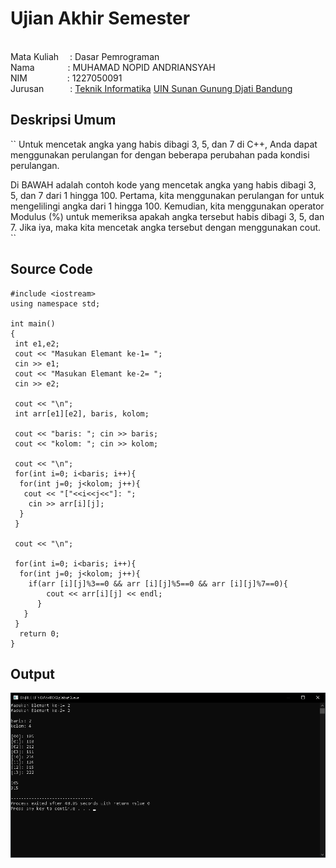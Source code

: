 # Ujian Akhir Semester 
<br>Mata Kuliah&ensp;&ensp; : Dasar Pemrograman
<br>Nama&ensp;&ensp;&ensp;&ensp;&ensp;&ensp;&ensp;&nbsp;: MUHAMAD NOPID ANDRIANSYAH
<br>NIM&emsp;&emsp;&emsp;&emsp;&nbsp; : 1227050091
<br>Jurusan&emsp;&emsp;&emsp;: [Teknik Informatika](http://if.uinsgd.ac.id) [UIN Sunan Gunung Djati Bandung](https://uinsgd.ac.id/)

## Deskripsi Umum

``
Untuk mencetak angka yang habis dibagi 3, 5, dan 7 di C++, Anda dapat menggunakan perulangan for dengan beberapa perubahan pada kondisi perulangan.

Di BAWAH adalah contoh kode yang mencetak angka yang habis dibagi 3, 5, dan 7 dari 1 hingga 100. Pertama, kita menggunakan perulangan for untuk mengelilingi angka dari 1 hingga 100. Kemudian, kita menggunakan operator Modulus (%) untuk memeriksa apakah angka tersebut habis dibagi 3, 5, dan 7. Jika iya, maka kita mencetak angka tersebut dengan menggunakan cout.
``
## Source Code
```
#include <iostream>
using namespace std;

int main()
{
 int e1,e2;
 cout << "Masukan Elemant ke-1= ";
 cin >> e1;
 cout << "Masukan Elemant ke-2= ";
 cin >> e2;
	
 cout << "\n";
 int arr[e1][e2], baris, kolom;
 
 cout << "baris: "; cin >> baris;
 cout << "kolom: "; cin >> kolom;
 
 cout << "\n";
 for(int i=0; i<baris; i++){
  for(int j=0; j<kolom; j++){
   cout << "["<<i<<j<<"]: ";
   	cin >> arr[i][j];
  }
 }
 
 cout << "\n";
 
 for(int i=0; i<baris; i++){
  for(int j=0; j<kolom; j++){
  	if(arr [i][j]%3==0 && arr [i][j]%5==0 && arr [i][j]%7==0){
  		cout << arr[i][j] << endl;
	  }
   }
 }
  return 0;
}
```
## Output

<img src="output1.2.png">

